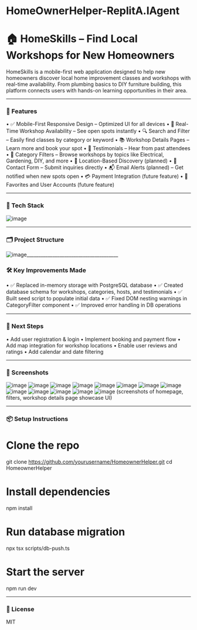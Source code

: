 # HomeOwnerHelper-ReplitA.IAgent
# 🏠 HomeSkills – Find Local Workshops for New Homeowners
HomeSkills is a mobile-first web application designed to help new homeowners discover local home improvement classes and workshops with real-time availability. From plumbing basics to DIY furniture building, this platform connects users with hands-on learning opportunities in their area.
________________________________________
### 🚀 Features
•	✅ Mobile-First Responsive Design – Optimized UI for all devices
•	📅 Real-Time Workshop Availability – See open spots instantly
•	🔍 Search and Filter – Easily find classes by category or keyword
•	📚 Workshop Details Pages – Learn more and book your spot
•	💬 Testimonials – Hear from past attendees
•	📌 Category Filters – Browse workshops by topics like Electrical, Gardening, DIY, and more
•	📍 Location-Based Discovery (planned)
•	📩 Contact Form – Submit inquiries directly
•	📬 Email Alerts (planned) – Get notified when new spots open
•	💳 Payment Integration (future feature)
•	🌟 Favorites and User Accounts (future feature)
________________________________________
### 🧱 Tech Stack
![image](https://github.com/user-attachments/assets/4f96c0c7-10ef-43fa-b232-6003ff640604)
________________________________________
### 🗂️ Project Structure
![image](https://github.com/user-attachments/assets/be978c73-b9f2-4a45-abb0-7f9167178eef)_______________________________________
### 🛠️ Key Improvements Made
•	✅ Replaced in-memory storage with PostgreSQL database
•	✅ Created database schema for workshops, categories, hosts, and testimonials
•	✅ Built seed script to populate initial data
•	✅ Fixed DOM nesting warnings in CategoryFilter component
•	✅ Improved error handling in DB operations
________________________________________
### 📌 Next Steps
•	Add user registration & login
•	Implement booking and payment flow
•	Add map integration for workshop locations
•	Enable user reviews and ratings
•	Add calendar and date filtering
________________________________________
### 📸 Screenshots
![image](https://github.com/user-attachments/assets/0b92b8aa-31b9-41b4-9796-281c61cd292e)
![image](https://github.com/user-attachments/assets/4e89af25-03c0-4988-bc4a-612a420f6394)
![image](https://github.com/user-attachments/assets/1d402d62-063f-418f-ac4b-f88e1736274e)
![image](https://github.com/user-attachments/assets/dc954b8d-1bb0-4c44-8837-c5c48e6e89c6)
![image](https://github.com/user-attachments/assets/85c47f47-848c-4269-a5f1-a084d587bb3b)
![image](https://github.com/user-attachments/assets/51530980-2db9-4225-b7fb-99a26f00737d)
![image](https://github.com/user-attachments/assets/b7cbc1c6-1a37-4ddc-bda7-2a51b15b76e1)
![image](https://github.com/user-attachments/assets/f40ce46a-0854-4086-b84c-987d4e034ab3)
![image](https://github.com/user-attachments/assets/0d26d64c-2e18-4f92-b135-dcf125d4eb5c)
![image](https://github.com/user-attachments/assets/9948ffb8-7012-4d1d-99d1-19bd065ab882)
![image](https://github.com/user-attachments/assets/0b0df1f1-1286-4f6f-a148-7174b1ba8600)
![image](https://github.com/user-attachments/assets/17fcb966-6ec7-46ec-ab7b-5484fdf91c06)
![image](https://github.com/user-attachments/assets/f32b4c3d-27bd-4e24-b555-07bd439249a9)
(screenshots of homepage, filters, workshop details page showcase UI)
________________________________________
### 📦 Setup Instructions
# Clone the repo
git clone https://github.com/yourusername/HomeownerHelper.git
cd HomeownerHelper
# Install dependencies
npm install

# Run database migration
npx tsx scripts/db-push.ts

# Start the server
npm run dev
________________________________________
### 📝 License
MIT

